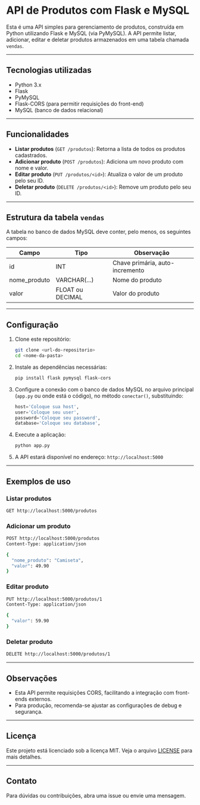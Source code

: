 # API de Produtos com Flask e MySQL

Esta é uma API simples para gerenciamento de produtos, construída em Python utilizando Flask e MySQL (via PyMySQL). A API permite listar, adicionar, editar e deletar produtos armazenados em uma tabela chamada `vendas`.

---

## Tecnologias utilizadas

- Python 3.x  
- Flask  
- PyMySQL  
- Flask-CORS (para permitir requisições do front-end)  
- MySQL (banco de dados relacional)  

---

## Funcionalidades

- **Listar produtos** (`GET /produtos`): Retorna a lista de todos os produtos cadastrados.  
- **Adicionar produto** (`POST /produtos`): Adiciona um novo produto com nome e valor.  
- **Editar produto** (`PUT /produtos/<id>`): Atualiza o valor de um produto pelo seu ID.  
- **Deletar produto** (`DELETE /produtos/<id>`): Remove um produto pelo seu ID.  

---

## Estrutura da tabela `vendas`

A tabela no banco de dados MySQL deve conter, pelo menos, os seguintes campos:

| Campo        | Tipo          | Observação                  |
|--------------|---------------|-----------------------------|
| id           | INT           | Chave primária, auto-incremento |
| nome_produto | VARCHAR(...)  | Nome do produto             |
| valor        | FLOAT ou DECIMAL | Valor do produto            |

---

## Configuração

1. Clone este repositório:

   ```bash
   git clone <url-do-repositorio>
   cd <nome-da-pasta>
   ```

2. Instale as dependências necessárias:

   ```bash
   pip install flask pymysql flask-cors
   ```

3. Configure a conexão com o banco de dados MySQL no arquivo principal (`app.py` ou onde está o código), no método `conectar()`, substituindo:

   ```python
   host='Coloque sua host',
   user='Coloque seu user',
   password='Coloque seu password',
   database='Coloque seu database',
   ```

4. Execute a aplicação:

   ```bash
   python app.py
   ```

5. A API estará disponível no endereço: `http://localhost:5000`

---

## Exemplos de uso

### Listar produtos

```bash
GET http://localhost:5000/produtos
```

### Adicionar um produto

```bash
POST http://localhost:5000/produtos
Content-Type: application/json

{
  "nome_produto": "Camiseta",
  "valor": 49.90
}
```

### Editar produto

```bash
PUT http://localhost:5000/produtos/1
Content-Type: application/json

{
  "valor": 59.90
}
```

### Deletar produto

```bash
DELETE http://localhost:5000/produtos/1
```

---

## Observações

- Esta API permite requisições CORS, facilitando a integração com front-ends externos.
- Para produção, recomenda-se ajustar as configurações de debug e segurança.

---

## Licença

Este projeto está licenciado sob a licença MIT. Veja o arquivo [LICENSE](LICENSE) para mais detalhes.

---

## Contato

Para dúvidas ou contribuições, abra uma issue ou envie uma mensagem.
